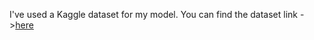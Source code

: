 I've used a Kaggle dataset for my model.
You can find the dataset link ->[here](https://www.kaggle.com/datasets/manjilkarki/deepfake-and-real-images)
